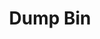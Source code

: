 ---
inv_num: 2016-069
add_credit:
url: 2016-069-dump-bin
title: Dump Bin
year: '2016'
display_year: '2016'
medium: 'Palay Display Industries folding dump table, various DVDs '
dims: 30.75 x 47 x 24 in
pitch:
ps:
live_url:
youtube:
related_code:
subheading:
download:
commission:
related:
layout: things-i-made
---